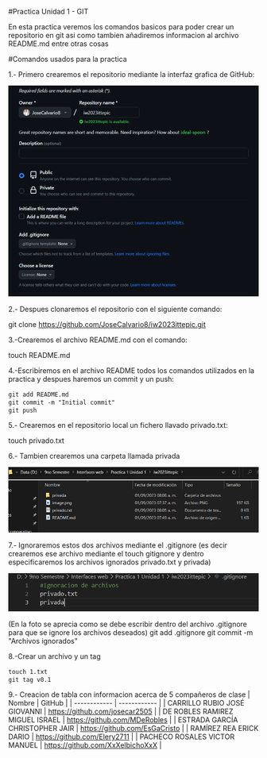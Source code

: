 #Practica Unidad 1 - GIT

En esta practica veremos los comandos basicos para poder crear un repositorio en git asi como tambien añadiremos informacion al archivo README.md entre otras cosas

#Comandos usados para la practica

1.- Primero crearemos el repositorio mediante la interfaz grafica de GitHub:

![Alt text](image.png)

2.- Despues clonaremos el repositorio con el siguiente comando:

 git clone https://github.com/JoseCalvario8/iw2023ittepic.git

 3.-Crearemos el archivo README.md con el comando:

 touch README.md

 4.-Escribiremos en el archivo README todos los comandos utilizados en la practica y despues haremos un commit y un push:

    git add README.md
    git commit -m "Initial commit"
    git push

5.- Crearemos en el repositorio local un fichero llavado privado.txt:

  touch privado.txt

6.- Tambien crearemos una carpeta llamada privada

  ![Alt text](image-1.png)

7.- Ignoraremos estos dos archivos mediante el .gitignore (es decir crearemos ese archivo mediante el touch gitignore y dentro especificaremos los archivos ignorados privado.txt y privada)

  ![Alt text](image-2.png)

  (En la foto se aprecia como se debe escribir dentro del archivo .gitignore para que se ignore los archivos deseados)
  git add .gitignore
  git commit -m "Archivos ignorados"

8.-Crear un archivo y un tag

    touch 1.txt
    git tag v0.1

9.- Creacion de tabla con informacion acerca de 5 compañeros de clase
| Nombre | GitHub  |
| ------------ | ------------ | 
| CARRILLO RUBIO JOSÉ GIOVANNI   | https://github.com/josecar2505   | 
| DE ROBLES RAMIREZ MIGUEL ISRAEL    | https://github.com/MDeRobles  |
| ESTRADA GARCÍA CHRISTOPHER JAIR    | https://github.com/EsGaCristo | 
| RAMÍREZ REA ERICK DARIO    | https://github.com/Elery2711 | 
| PACHECO ROSALES VICTOR MANUEL    | https://github.com/XxXelbichoXxX |  

    



















